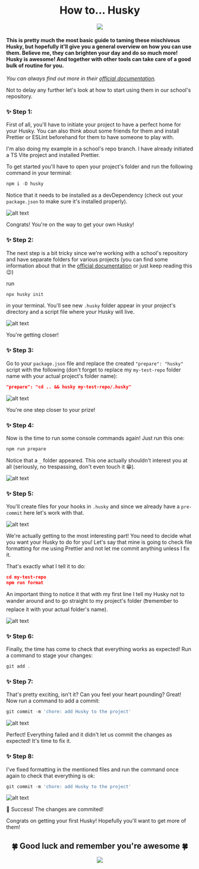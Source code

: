 <h1 style="text-align: center; color: ">How to... Husky</h1>

<p align="center">
  <img src="https://media1.tenor.com/m/RrVvn488K8QAAAAd/prancing-happy-dog.gif" />
</p>

#### This is pretty much the most basic guide to taming these mischivous Husky, but hopefully it'll give you a general overview on how you can use them. Believe me, they can brighten your day and do so much more! Husky is awesome! And together with other tools can take care of a good bulk of routine for you.

_You can always find out more in their [official documentation](https://typicode.github.io/husky/)._

Not to delay any further let's look at how to start using them in our school's repository.

### ✨ Step 1:

First of all, you'll have to initiate your project to have a perfect home for your Husky.
You can also think about some friends for them and install Prettier or ESLint beforehand for them to have someone to play with.

I'm also doing my example in a school's repo branch. I have already initiated a TS Vite project and installed Prettier.

To get started you'll have to open your project's folder and run the following command in your terminal:

```js
npm i -D husky
```

Notice that it needs to be installed as a devDependency (check out your `package.json` to make sure it's installed properly).

![alt text](image.png)

Congrats! You're on the way to get your own Husky!

### ✨ Step 2:

The next step is a bit tricky since we're working with a school's repository and have separate folders for various projects (you can find some information about that in the [official documentation](https://typicode.github.io/husky/how-to.html#project-not-in-git-root-directory) or just keep reading this 😉)

run

```js
npx husky init
```

in your terminal. You'll see new `.husky` folder appear in your project's directory and a script file where your Husky will live.

![alt text](image-8.png)

You're getting closer!

### ✨ Step 3:

Go to your `package.json` file and replace the created `"prepare": "husky"` script with the following (don't forget to replace my `my-test-repo` folder name with your actual project's folder name):

```json
"prepare": "cd .. && husky my-test-repo/.husky"
```

![alt text](image-2.png)

You're one step closer to your prize!

### ✨ Step 4:

Now is the time to run some console commands again! Just run this one:

```js
npm run prepare
```
Notice that a `_` folder appeared. This one actually shouldn't interest you at all (seriously, no trespassing, don't even touch it 😁).

![alt text](image-3.png)

### ✨ Step 5:

You'll create files for your hooks in `.husky` and since we already have a `pre-commit` here let's work with that.

![alt text](image-4.png)

We're actually getting to the most interesting part! You need to decide what you want your Husky to do for you! Let's say that mine is going to check file formatting for me using Prettier and not let me commit anything unless I fix it.

That's exactly what I tell it to do:

```json
cd my-test-repo
npm run format
```

An important thing to notice it that with my first line I tell my Husky not to wander around and to go straight to my project's folder (❗remember to replace it with your actual folder's name).

![alt text](image-5.png)

### ✨ Step 6:

Finally, the time has come to check that everything works as expected! Run a command to stage your changes:

```js
git add .
```

### ✨ Step 7:

That's pretty exciting, isn't it? Can you feel your heart pounding? Great! Now run a command to add a commit:

```js
git commit -m 'chore: add Husky to the project'
```

![alt text](image-6.png)

Perfect! Everything failed and it didn't let us commit the changes as expected! It's time to fix it.

### ✨ Step 8:

I've fixed formatting in the mentioned files and run the command once again to check that everything is ok:

```js
git commit -m 'chore: add Husky to the project'
```

![alt text](image-7.png)

🌟 Success! The changes are commited!

Congrats on getting your first Husky! Hopefully you'll want to get more of them!

<h2 style="text-align: center; color: ">🍀 Good luck and remember you're awesome 🍀</h2>

<p align="center">
  <img src="https://media1.tenor.com/m/lUtXbWM1cIsAAAAd/huskies-puppy.gif" />
</p>